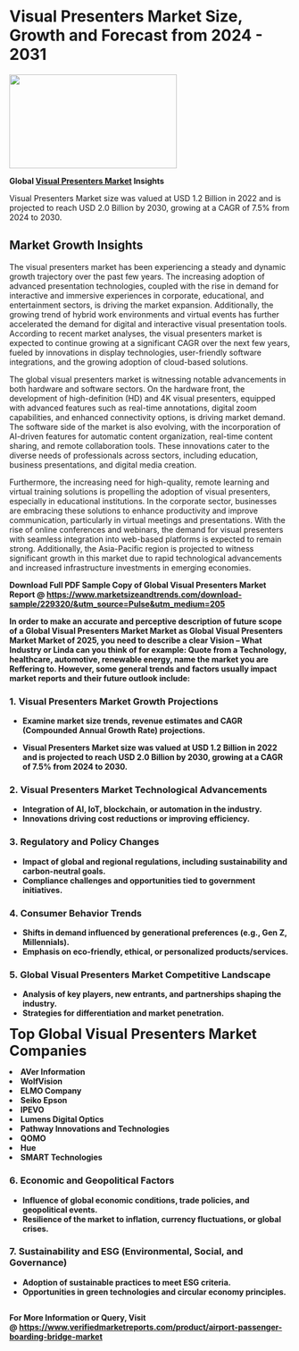 <H1>Visual Presenters Market Size, Growth and Forecast from 2024 - 2031</H1><img class="aligncenter size-medium wp-image-584254" src="https://thirdeyenews.in/wp-content/uploads/2024/09/Global-Market-Research-300x168.jpeg" alt="" width="300" height="168" /><p><strong>Global&nbsp;<a href="https://www.marketsizeandtrends.com/download-sample/229320/&amp;utm_source=Pulse&amp;utm_medium=205">Visual Presenters Market</a> Insights</strong></p><p>Visual Presenters Market size was valued at USD 1.2 Billion in 2022 and is projected to reach USD 2.0 Billion by 2030, growing at a CAGR of 7.5% from 2024 to 2030.</p><p><h2>Market Growth Insights</h2> <p>The visual presenters market has been experiencing a steady and dynamic growth trajectory over the past few years. The increasing adoption of advanced presentation technologies, coupled with the rise in demand for interactive and immersive experiences in corporate, educational, and entertainment sectors, is driving the market expansion. Additionally, the growing trend of hybrid work environments and virtual events has further accelerated the demand for digital and interactive visual presentation tools. According to recent market analyses, the visual presenters market is expected to continue growing at a significant CAGR over the next few years, fueled by innovations in display technologies, user-friendly software integrations, and the growing adoption of cloud-based solutions.</p> <p><strong></strong></p> <p>The global visual presenters market is witnessing notable advancements in both hardware and software sectors. On the hardware front, the development of high-definition (HD) and 4K visual presenters, equipped with advanced features such as real-time annotations, digital zoom capabilities, and enhanced connectivity options, is driving market demand. The software side of the market is also evolving, with the incorporation of AI-driven features for automatic content organization, real-time content sharing, and remote collaboration tools. These innovations cater to the diverse needs of professionals across sectors, including education, business presentations, and digital media creation.</p> <p>Furthermore, the increasing need for high-quality, remote learning and virtual training solutions is propelling the adoption of visual presenters, especially in educational institutions. In the corporate sector, businesses are embracing these solutions to enhance productivity and improve communication, particularly in virtual meetings and presentations. With the rise of online conferences and webinars, the demand for visual presenters with seamless integration into web-based platforms is expected to remain strong. Additionally, the Asia-Pacific region is projected to witness significant growth in this market due to rapid technological advancements and increased infrastructure investments in emerging economies.</p> <p><strong></p><p><span class=""><strong>Download Full PDF Sample Copy of Global Visual Presenters Market Report</strong> @ <a href="https://www.marketsizeandtrends.com/download-sample/229320/&amp;utm_source=Pulse&amp;utm_medium=205" target="_blank">https://www.marketsizeandtrends.com/download-sample/229320/&amp;utm_source=Pulse&amp;utm_medium=205</a></span></p><p>In order to make an accurate and perceptive description of future scope of a Global&nbsp;Visual Presenters Market Market as Global&nbsp;Visual Presenters Market Market of 2025, you need to describe a clear Vision &ndash; What Industry or Linda can you think of for example: Quote from a Technology, healthcare, automotive, renewable energy, name the market you are Reffering to. However, some general trends and factors usually impact market reports and their future outlook include:</p><h3>1.&nbsp;<strong>Visual Presenters Market Growth Projections</strong></h3><ul><li>Examine market size trends, revenue estimates and CAGR (Compounded Annual Growth Rate) projections.</li><li><p>Visual Presenters Market size was valued at USD 1.2 Billion in 2022 and is projected to reach USD 2.0 Billion by 2030, growing at a CAGR of 7.5% from 2024 to 2030.</p></li></ul><h3>2.&nbsp;<strong>Visual Presenters Market Technological Advancements</strong></h3><ul><li>Integration of AI, IoT, blockchain, or automation in the industry.</li><li>Innovations driving cost reductions or improving efficiency.</li></ul><h3>3.&nbsp;<strong>Regulatory and Policy Changes</strong></h3><ul><li>Impact of global and regional regulations, including sustainability and carbon-neutral goals.</li><li>Compliance challenges and opportunities tied to government initiatives.</li></ul><h3>4.&nbsp;<strong>Consumer Behavior Trends</strong></h3><ul><li>Shifts in demand influenced by generational preferences (e.g., Gen Z, Millennials).</li><li>Emphasis on eco-friendly, ethical, or personalized products/services.</li></ul><h3>5.&nbsp;<strong>Global Visual Presenters Market Competitive Landscape</strong></h3><ul><li>Analysis of key players, new entrants, and partnerships shaping the industry.</li><li>Strategies for differentiation and market penetration.</li></ul><p data-pm-slice="1 1 []"><span style="color: inherit; font-family: inherit; font-size: 25px;">Top Global Visual Presenters Market Companies</span></p><div class="" data-test-id=""><p><li>AVer Information</li><li> WolfVision</li><li> ELMO Company</li><li> Seiko Epson</li><li> IPEVO</li><li> Lumens Digital Optics</li><li> Pathway Innovations and Technologies</li><li> QOMO</li><li> Hue</li><li> SMART Technologies</li></p></div><h3>6.&nbsp;<strong>Economic and Geopolitical Factors</strong></h3><ul><li>Influence of global economic conditions, trade policies, and geopolitical events.</li><li>Resilience of the market to inflation, currency fluctuations, or global crises.</li></ul><h3>7.&nbsp;<strong>Sustainability and ESG (Environmental, Social, and Governance)</strong></h3><ul><li>Adoption of sustainable practices to meet ESG criteria.</li><li>Opportunities in green technologies and circular economy principles.</li></ul><h2><strong style="font-size: 14px;">For More Information or Query, Visit @&nbsp;</strong><a style="background-color: #ffffff; font-size: 14px;" href="https://www.marketsizeandtrends.com/report/visual-presenters-market/" target="_blank">https://www.verifiedmarketreports.com/product/airport-passenger-boarding-bridge-market</a></h2>
